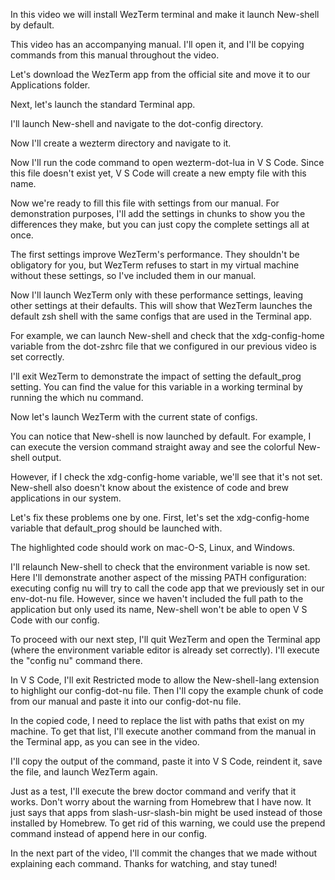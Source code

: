 In this video we will install WezTerm terminal and make it launch New-shell by default.

This video has an accompanying manual. I'll open it, and I'll be copying commands from this manual throughout the video.

Let's download the WezTerm app from the official site and move it to our Applications folder.

Next, let's launch the standard Terminal app.

I'll launch New-shell and navigate to the dot-config directory.

Now I'll create a wezterm directory and navigate to it.

Now I'll run the code command to open wezterm-dot-lua in V S Code. Since this file doesn't exist yet, V S Code will create a new empty file with this name.

Now we're ready to fill this file with settings from our manual. For demonstration purposes, I'll add the settings in chunks to show you the differences they make, but you can just copy the complete settings all at once.

The first settings improve WezTerm's performance. They shouldn't be obligatory for you, but WezTerm refuses to start in my virtual machine without these settings, so I've included them in our manual.

Now I'll launch WezTerm only with these performance settings, leaving other settings at their defaults. This will show that WezTerm launches the default zsh shell with the same configs that are used in the Terminal app.

For example, we can launch New-shell and check that the xdg-config-home variable from the dot-zshrc file that we configured in our previous video is set correctly. 

I'll exit WezTerm to demonstrate the impact of setting the default_prog setting. You can find the value for this variable in a working terminal by running the which nu command.

Now let's launch WezTerm with the current state of configs.

You can notice that New-shell is now launched by default. For example, I can execute the version command straight away and see the colorful New-shell output.

However, if I check the xdg-config-home variable, we'll see that it's not set. New-shell also doesn't know about the existence of code and brew applications in our system.

Let's fix these problems one by one. First, let's set the xdg-config-home variable that default_prog should be launched with.

The highlighted code should work on mac-O-S, Linux, and Windows.

I'll relaunch New-shell to check that the environment variable is now set. Here I'll demonstrate another aspect of the missing PATH configuration: executing config nu will try to call the code app that we previously set in our env-dot-nu file. However, since we haven't included the full path to the application but only used its name, New-shell won't be able to open V S Code with our config.

To proceed with our next step, I'll quit WezTerm and open the Terminal app (where the environment variable editor is already set correctly). I'll execute the "config nu" command there.

In V S Code, I'll exit Restricted mode to allow the New-shell-lang extension to highlight our config-dot-nu file. Then I'll copy the example chunk of code from our manual and paste it into our config-dot-nu file.

In the copied code, I need to replace the list with paths that exist on my machine. To get that list, I'll execute another command from the manual in the Terminal app, as you can see in the video.

I'll copy the output of the command, paste it into V S Code, reindent it, save the file, and launch WezTerm again.

Just as a test, I'll execute the brew doctor command and verify that it works. Don't worry about the warning from Homebrew that I have now. It just says that apps from slash-usr-slash-bin might be used instead of those installed by Homebrew. To get rid of this warning, we could use the prepend command instead of append here in our config.

In the next part of the video, I'll commit the changes that we made without explaining each command. Thanks for watching, and stay tuned!
